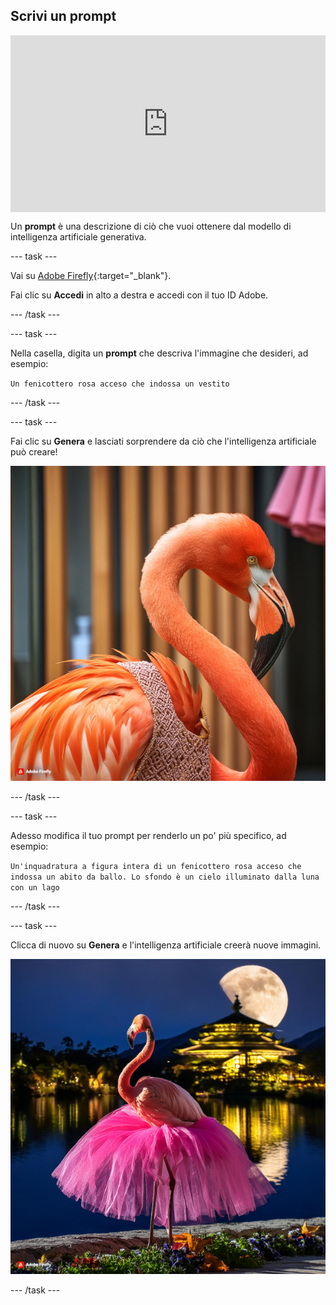 ## Scrivi un prompt

<html>
  <div style="position: relative; overflow: hidden; padding-top: 56.25%;">
    <iframe style="position: absolute; top: 0; left: 0; right: 0; width: 100%; height: 100%; border: none;" src="https://www.youtube.com/embed/vzOceje1rH4?rel=0&cc_load_policy=1" allowfullscreen allow="accelerometer; autoplay; clipboard-write; encrypted-media; gyroscope; picture-in-picture; web-share"></iframe>
  </div>
</html>

Un **prompt** è una descrizione di ciò che vuoi ottenere dal modello di intelligenza artificiale generativa.

\--- task ---

Vai su [Adobe Firefly](https://firefly.adobe.com/){:target="_blank"}.

Fai clic su **Accedi** in alto a destra e accedi con il tuo ID Adobe.

\--- /task ---

\--- task ---

Nella casella, digita un **prompt** che descriva l'immagine che desideri, ad esempio:

`Un fenicottero rosa acceso che indossa un vestito`

\--- /task ---

\--- task ---

Fai clic su **Genera** e lasciati sorprendere da ciò che l'intelligenza artificiale può creare!

![Un'immagine generata dall'intelligenza artificiale di un fenicottero rosa acceso che indossa un vestito.](images/flamingo1a.jpg)

\--- /task ---

\--- task ---

Adesso modifica il tuo prompt per renderlo un po' più specifico, ad esempio:

`Un'inquadratura a figura intera di un fenicottero rosa acceso che indossa un abito da ballo. Lo sfondo è un cielo illuminato dalla luna con un lago`

\--- /task ---

\--- task ---

Clicca di nuovo su **Genera** e l'intelligenza artificiale creerà nuove immagini.

![Un'immagine generata dall'intelligenza artificiale di un fenicottero che indossa un abito da ballo.](images/flamingo2a.jpg)

\--- /task ---
